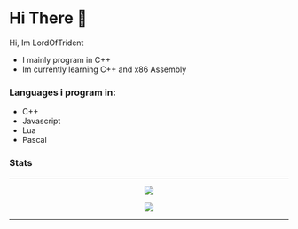 # Hi There 👋
Hi, Im LordOfTrident
- I mainly program in C++
- Im currently learning C++ and x86 Assembly

### Languages i program in:
- C++
- Javascript
- Lua
- Pascal

### Stats
---
<p align="center">
  <a href="#">
    <img align="center" src="https://github-readme-stats.vercel.app/api?username=LordsTrident&show_icons=true&theme=nord&border_radius=10" />
  </a>
</p>
<p align="center">
  <a href="#">
    <img align="center" src="https://github-readme-stats.vercel.app/api/top-langs/?username=LordsTrident&theme=nord&border_radius=10&layout=compact" />
  </a>
</p>

---
